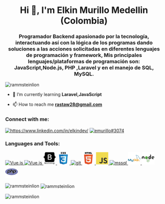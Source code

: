 <h1 align="center">Hi 👋, I'm Elkin Murillo Medellin (Colombia)</h1>
<h3 align="center">Programador Backend apasionado por la tecnología, interactuando así con la lógica de los programas dando soluciones a las acciones solicitadas en diferentes lenguajes de programación y framework, Mis principales lenguajes/plataformas de programación son: JavaScript,Node.js, PHP ,Laravel y en el manejo de SQL, MySQL.</h3>

<p align="left"> <img src="https://komarev.com/ghpvc/?username=rammsteinlion&label=Profile%20views&color=0e75b6&style=flat" alt="rammsteinlion" /> </p>

- 🌱 I’m currently learning **Laravel,JavaScript**

- 📫 How to reach me **rastaw28@gmail.com**

<h3 align="left">Connect with me:</h3>
<p align="left">
<a href="https://linkedin.com/in/https://www.linkedin.com/in/elkindev/" target="blank"><img align="center" src="https://raw.githubusercontent.com/rahuldkjain/github-profile-readme-generator/master/src/images/icons/Social/linked-in-alt.svg" alt="https://www.linkedin.com/in/elkindev/" height="30" width="40" /></a>
<a href="https://discord.gg/emurillo#3074" target="blank"><img align="center" src="https://raw.githubusercontent.com/rahuldkjain/github-profile-readme-generator/master/src/images/icons/Social/discord.svg" alt="emurillo#3074" height="30" width="40" /></a>
</p>

<h3 align="left">Languages and Tools:</h3>
<p align="left">  <a href="[https://vuejs.org/](https://flutter.dev/)" target="_blank" rel="noreferrer">
  <img src="https://img.icons8.com/color/96/flutter.png" alt="Vue.js" width="40" height="40"/>
</a>   <a href="https://vuejs.org/" target="_blank" rel="noreferrer">
  <img src="https://img.icons8.com/color/96/vue-js.png" alt="Vue.js" width="40" height="40"/>
</a> <a href="https://getbootstrap.com" target="_blank" rel="noreferrer"> <img src="https://raw.githubusercontent.com/devicons/devicon/master/icons/bootstrap/bootstrap-plain-wordmark.svg" alt="bootstrap" width="40" height="40"/> </a> <a href="https://www.w3schools.com/css/" target="_blank" rel="noreferrer"> <img src="https://raw.githubusercontent.com/devicons/devicon/master/icons/css3/css3-original-wordmark.svg" alt="css3" width="40" height="40"/> </a> <a href="https://git-scm.com/" target="_blank" rel="noreferrer"> <img src="https://www.vectorlogo.zone/logos/git-scm/git-scm-icon.svg" alt="git" width="40" height="40"/> </a> <a href="https://www.w3.org/html/" target="_blank" rel="noreferrer"> <img src="https://raw.githubusercontent.com/devicons/devicon/master/icons/html5/html5-original-wordmark.svg" alt="html5" width="40" height="40"/> </a> <a href="https://developer.mozilla.org/en-US/docs/Web/JavaScript" target="_blank" rel="noreferrer"> <img src="https://raw.githubusercontent.com/devicons/devicon/master/icons/javascript/javascript-original.svg" alt="javascript" width="40" height="40"/> </a> <a href="https://www.microsoft.com/en-us/sql-server" target="_blank" rel="noreferrer"> <img src="https://www.svgrepo.com/show/303229/microsoft-sql-server-logo.svg" alt="mssql" width="40" height="40"/> </a> <a href="https://www.mysql.com/" target="_blank" rel="noreferrer"> <img src="https://raw.githubusercontent.com/devicons/devicon/master/icons/mysql/mysql-original-wordmark.svg" alt="mysql" width="40" height="40"/> </a> <a href="https://nodejs.org" target="_blank" rel="noreferrer"> <img src="https://raw.githubusercontent.com/devicons/devicon/master/icons/nodejs/nodejs-original-wordmark.svg" alt="nodejs" width="40" height="40"/> </a> <a href="https://www.php.net" target="_blank" rel="noreferrer"> <img src="https://raw.githubusercontent.com/devicons/devicon/master/icons/php/php-original.svg" alt="php" width="40" height="40"/> </a> </p>

<p><img align="left" src="https://github-readme-stats.vercel.app/api/top-langs?username=rammsteinlion&show_icons=true&locale=en&layout=compact" alt="rammsteinlion" /></p>

<p>&nbsp;<img align="center" src="https://github-readme-stats.vercel.app/api?username=rammsteinlion&show_icons=true&locale=en" alt="rammsteinlion" /></p>

<p><img align="center" src="https://github-readme-streak-stats.herokuapp.com/?user=rammsteinlion&" alt="rammsteinlion" /></p>
